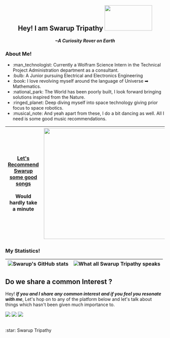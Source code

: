 <div align = center>
 <h2>Hey! I am Swarup Tripathy <img src = "https://github.com/Swarzinium-369/Swarzinium-369/blob/main/Img/spongebob.gif" width=150 height=80></h2>
 <p><i><b>~A Curiosity Rover on Earth</b></i></p>
</div>

<div>
 <h3>About Me!</h3>
 <ul>
  <li> :man_technologist: Currently a Wolfram Science Intern in the Technical Project Administration department as a consultant.</li>
  <li> :bulb:  A Junior pursuing Electrical and Electronics Engineering</li>
  <li> :book: I love revolving myself around the language of Universe ➡ Mathematics.</b></li>
  <li> :national_park: The World has been poorly built, I look forward bringing solutions inspired from the Nature.</li>
  <li> :ringed_planet: Deep diving myself into space technology giving prior focus to space robotics.</li>
  <li> :musical_note: And yeah apart from these, I do a bit dancing as well. All I need is some good music recommendations.</li>
 </ul>
</div>

 | <a href="https://www.wolframcloud.com/obj/swarupt/song-recommendation">Let's Recommend Swarup some good songs</a><br><br>Would hardly take a minute | <a href="https://www.wolframcloud.com/obj/swarupt/song-recommendation"><img align="center" src="https://github.com/Swarzinium-369/Swarzinium-369/blob/main/Img/music.gif" width=600 height=350/></a>  |
 | ------------- | ------------- |

<div>
 <h3>My Statistics!</h3>
 
| ![Swarup's GitHub stats](https://github-readme-stats.vercel.app/api?username=swarzinium-369&count_private=true&hide_border=true&include_all_commits=true) | <img align="center" src="https://github-readme-stats.vercel.app/api/top-langs/?username=swarzinium-369&hide=javascript,Jupyter Notebook,HTML,CSS&layout=compact&hide_border=True" alt="What all Swarup Tripathy speaks"/>|
| ------------- | ------------- |

</div>
<h2>Do we share a common Interest ?</h2>
<p>Hey! <b><i>If you and I share any common interest and if you feel you resonate with me</i></b>, Let's hop on to any of the platform below and let's talk about things which hasn't been given much importance to.</p>
<p><a href="https://discord.com/channels/718336604887973939"><img src="https://img.shields.io/badge/Discord-7289DA?style=for-the-badge&logo=discord&logoColor=white"></a>
 <a href= "https://www.linkedin.com/in/swarup-tripathy-quantangled/"><img src="https://img.shields.io/badge/LinkedIn-0077B5?style=for-the-badge&logo=linkedin&logoColor=white"></a>
 <a href= "https://twitter.com/Curovearth"><img src="https://img.shields.io/badge/Twitter-1DA1F2?style=for-the-badge&logo=twitter&logoColor=white"></a>
</p>
<br>
:star: Swarup Tripathy
